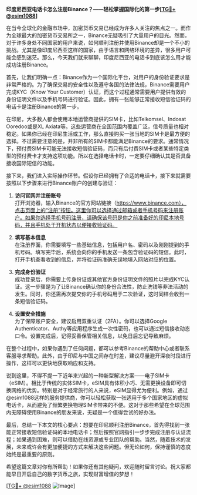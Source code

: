 **印度尼西亚电话卡怎么注册Binance？——轻松掌握国际化的第一步[[TG💪+ @esim1088](https://t.me/s/esim1088)]**

在当今全球化的金融市场中，加密货币交易已经成为许多人关注的焦点之一。而作为全球最大的加密货币交易所之一，Binance无疑吸引了大量用户的目光。然而，对于许多身处不同国家的用户来说，如何顺利注册并使用Binance却是一个不小的挑战。尤其是像印度尼西亚这样的国家，由于语言和网络环境的差异，很多用户可能会感到迷茫。那么，今天我们就来聊聊，印度尼西亚的电话卡到底该怎么用才能成功注册Binance。

首先，让我们明确一点：Binance作为一个国际化平台，对用户的身份验证要求是非常严格的。为了确保交易的安全性以及遵守各国的法律法规，Binance需要用户完成KYC（Know Your Customer）认证，而这个过程通常需要用户提供有效的身份证明文件以及手机号码进行验证。因此，拥有一张能够正常接收短信验证码的电话卡是注册Binance的第一步。

在印尼，大多数人都会使用本地运营商提供的SIM卡，比如Telkomsel、Indosat Ooredoo或是XL Axiata等。这些运营商在全国范围内覆盖广泛，信号质量也相对稳定。如果你已经在印尼生活或工作，那么直接购买一张当地的SIM卡是最方便的选择。不过需要注意的是，并非所有的SIM卡都能满足Binance的要求。通常情况下，预付费SIM卡可能无法接收短信验证码，而只有后付费SIM卡或者某些特定类型的预付费卡才支持这项功能。所以在选择电话卡时，一定要仔细确认其是否具备接收国际短信的功能。

接下来，我们进入实际操作环节。假设你已经拥有了合适的电话卡，接下来就需要按照以下步骤来进行Binance账户的创建与验证：

1. **访问官网并注册账号**  
   打开浏览器，输入Binance的官方网站链接（https://www.binance.com），点击页面上的“注册”按钮。这里你可以选择通过邮箱或者手机号码来注册账户。如果你选择手机号码注册，请确保该号码是你之前准备好的印尼本地号码，并且手机处于开机状态以便接收验证码。

2. **填写基本信息**  
   在注册界面，你需要填写一些基础信息，包括用户名、密码以及刚刚提到的手机号码。填写完毕后，系统会向你的手机发送一条包含验证码的短信。此时，打开手机查看收到的信息，并将验证码准确无误地填入网站对应的位置。

3. **完成身份验证**  
   成功登录后，你需要上传身份证或其他官方身份证明文件的照片以完成KYC认证。这一步骤是为了让Binance确认你的身份合法性，防止洗钱等非法活动的发生。同时，你还需再次提交你的手机号码用于二次验证，这时同样会收到一条短信验证码。

4. **设置安全措施**  
   为了保障账户安全，建议启用双重认证（2FA）。你可以选择Google Authenticator、Authy等应用程序生成一次性密码，也可以通过短信接收动态口令。设置完成后，记得妥善保管相关信息，以免日后忘记导致麻烦。

在整个过程中，如果你遇到了任何问题，都可以参考Binance的帮助中心或者联系客服寻求帮助。此外，由于印尼与中国之间存在时差，建议尽量避开深夜时段进行操作，这样可以更快地获取响应和支持。

说到这里，不得不提一下近年来兴起的一种新型解决方案——电子SIM卡（eSIM）。相比于传统的实体SIM卡，eSIM具有体积小巧、无需更换设备即可切换网络的优势。特别是对于经常旅行的人来说，eSIM显得尤为便利。例如，通过@esim1088这样的服务提供商，你可以轻松获取一张适用于多个国家地区的虚拟电话卡，从而避免了频繁更换物理SIM卡带来的不便。这对于那些希望在全球范围内无障碍使用Binance的朋友来说，无疑是一个值得尝试的好办法。

最后，总结一下本文的核心要点：想要在印尼顺利注册Binance，首先得找到一张能正常接收短信验证码的本地电话卡；然后按照官网指引一步步完成注册与认证流程；如果遇到困难，则可以借助在线资源或专业团队的帮助。当然，随着技术的发展，未来或许会有更加便捷的方式来解决这些问题。但无论如何，保持谨慎的态度始终是最重要的原则。

希望这篇文章对你有所帮助！如果你还有其他疑问，欢迎随时留言讨论。祝大家都能早日开启自己的数字货币之旅，实现财富增值的梦想！

[[TG💪+ @esim1088](https://t.me/s/esim1088) ![Image](https://i.postimg.cc/4NQfJmqS/Snipaste-2025-05-13-00-14-12.png)]